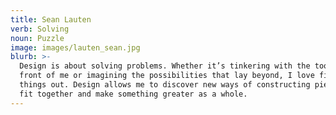 ```yaml
---
title: Sean Lauten
verb: Solving
noun: Puzzle
image: images/lauten_sean.jpg
blurb: >-
  Design is about solving problems. Whether it’s tinkering with the tools in
  front of me or imagining the possibilities that lay beyond, I love figuring
  things out. Design allows me to discover new ways of constructing pieces that
  fit together and make something greater as a whole.
---
```

